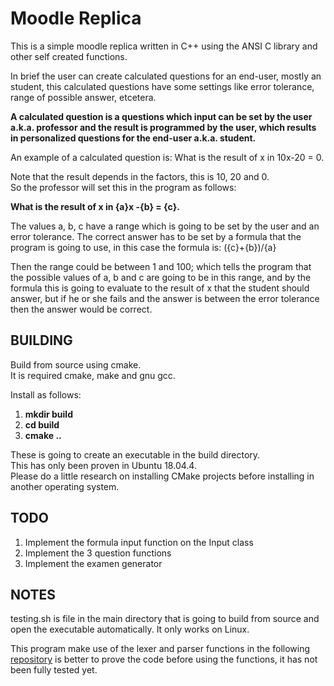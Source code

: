# Moodle Replica

This is a simple moodle replica written in C++ using the ANSI C library and other self created functions.   

In brief the user can create calculated questions for an end-user, mostly an student, this calculated questions have some settings like error tolerance, range of possible answer, etcetera.    

**A calculated question is a questions which input can be set by the user a.k.a. professor and the result is programmed by the user, which results in personalized questions for the end-user a.k.a. student.**

An example of a calculated question is: 
What is the result of x in 10x-20 = 0.  

Note that the result depends in the factors, this is 10, 20 and 0.  
So the professor will set this in the program as follows:  

**What is the result of x in {a}x -{b} = {c}.**

The values a, b, c have a range which is going to be set by the user and an error tolerance. The correct answer has to be set by a formula that the program is going to use, in this case the formula is:
({c}+{b})/{a}   

Then the range could be between 1 and 100; which tells the program that the possible values of a, b and c are going to be in this range, and by the formula this is going to evaluate to the result of x that the student should answer, but if he or she fails and the answer is between the error tolerance then the answer would be correct.  

## BUILDING
Build from source using cmake.  
It is required cmake, make and gnu gcc.  

Install as follows:  
1. **mkdir build**
2. **cd build**
3. **cmake ..**

These is going to create an executable in the build directory.  
This has only been proven in Ubuntu 18.04.4.  
Please do a little research on installing CMake projects before installing in another operating system.  

## TODO
1. Implement the formula input function on the Input class
2. Implement the 3 question functions
3. Implement the examen generator

## NOTES
testing.sh is file in the main directory that is going to build from source and open the executable automatically. It only works on Linux.  

This program make use of the lexer and parser functions in the following [repository](https://github.com/Uriegas/Lexer-Parser-in-Cpp) is better to prove the code before using the functions, it has not been fully tested yet.  
